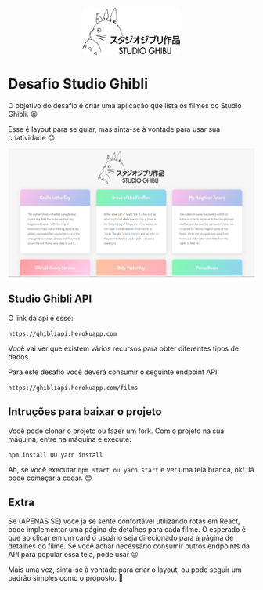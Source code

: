 <p align="center">
  <img src="logo.png" width="200" alt="Juntos Somos +">
</p>

# 

# Desafio Studio Ghibli 

O objetivo do desafio é criar uma aplicação que lista os filmes do Studio Ghibli. 😀

Esse é layout para se guiar, mas sinta-se à vontade para usar sua criatividade 😊

![Image of the app](./images/example.png)

## Studio Ghibli API

O link da api é esse:

`https://ghibliapi.herokuapp.com`

Você vai ver que existem vários recursos para obter diferentes tipos de dados.

Para este desafio você deverá consumir o seguinte endpoint API:

`https://ghibliapi.herokuapp.com/films`

## Intruções para baixar o projeto

Você pode clonar o projeto ou fazer um fork. 
Com o projeto na sua máquina, entre na máquina e execute: 

`npm install OU yarn install`

Ah, se você executar `npm start ou yarn start` e ver uma tela branca, ok! Já pode começar a codar. 😊

## Extra

Se (APENAS SE) você já se sente confortável utilizando rotas em React, pode implementar uma página de detalhes para cada filme. 
O esperado é que ao clicar em um card o usuário seja direcionado para a página de detalhes do filme. Se você achar necessário consumir outros endpoints da API para popular essa tela, pode usar 😉

Mais uma vez, sinta-se à vontade para criar o layout, ou pode seguir um padrão simples como o proposto. 🤘